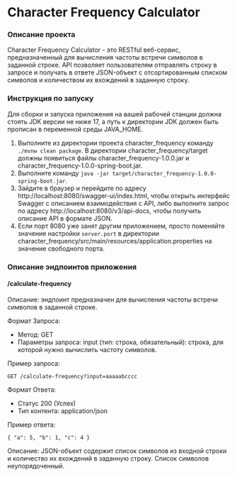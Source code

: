 # Character Frequency Calculator

### Описание проекта

Character Frequency Calculator - это RESTful веб-сервис, предназначенный для вычисления частоты встречи символов в заданной строке. API позволяет пользователям отправлять строку в запросе и получать в ответе JSON-объект с отсортированным списком символов и количеством их вхождений в заданную строку.
### Инструкция по запуску

Для сборки и запуска приложения на вашей рабочей станции должна стоять JDK версии не ниже 17, а путь к директории JDK должен быть прописан в переменной среды JAVA_HOME.

1. Выполните из директории проекта character_frequency команду `./mvnw clean package`. В директории character_frequency/target должны появиться файлы character_frequency-1.0.0.jar и character_frequency-1.0.0-spring-boot.jar.
2. Выполните команду `java -jar target/character_frequency-1.0.0-spring-boot.jar`.
3. Зайдите в браузер и перейдите по адресу http://localhost:8080/swagger-ui/index.html, чтобы открыть интерфейс Swagger с описанием взаимодействия с API, либо выполните запрос по адресу http://localhost:8080/v3/api-docs, чтобы получить описание API в формате JSON.
4. Если порт 8080 уже занят другим приложением, просто поменяйте значение настройки `server.port` в директории character_frequency/src/main/resources/application.properties на значение свободного порта.

### Описание эндпоинтов приложения

#### /calculate-frequency
Описание:
эндпоинт предназначен для вычисления частоты встречи символов в заданной строке.

Формат Запроса:

- Метод: GET
- Параметры запроса:
input (тип: строка, обязательный): строка, для которой нужно вычислить частоту символов. 

Пример запроса:


`GET /calculate-frequency?input=aaaaabcccc`

Формат Ответа:

- Статус 200 (Успех)
- Тип контента: application/json

Пример ответа:

`
{
"a": 5,
"b": 1,
"c": 4
}
`

Описание:
JSON-объект содержит список символов из входной строки и количество их вхождений в заданную строку. Список символов неупорядоченный.
